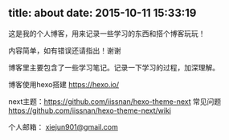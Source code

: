 title: about
date: 2015-10-11 15:33:19
---

这是我的个人博客，用来记录一些学习的东西和搭个博客玩玩！

内容简单，如有错误还请指出！谢谢

博客里主要包含了一些学习笔记。记录一下学习的过程，加深理解。


博客使用hexo搭建 https://hexo.io/

next主题：https://github.com/iissnan/hexo-theme-next   常见问题 https://github.com/iissnan/hexo-theme-next/wiki

个人邮箱： xiejun901@gmail.com